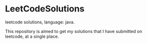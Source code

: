 # LeetCodeSolutions
leetcode solutions,
language: java.

This repository is aimed to get my solutions that I have submitted on leetcode, at a single place.
